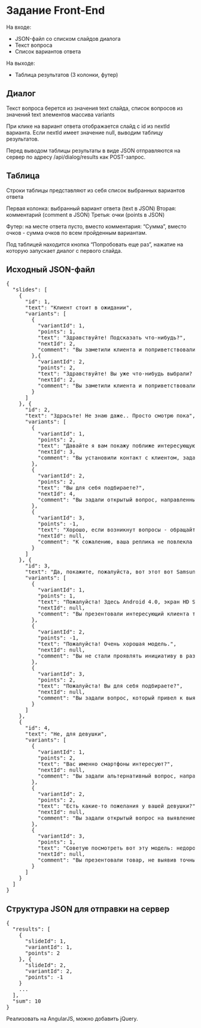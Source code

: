 Задание Front-End 
=================



                                                                 
На входе:

- JSON-файл со списком слайдов диалога
- Текст вопроса
- Список вариантов ответа

На выходе:
- Таблица результатов (3 колонки, футер)

Диалог
------
Текст вопроса берется из значения text слайда, список вопросов из значений text элементов массива variants

При клике на вариант ответа отображается слайд с id из nextId варианта. Если nextId имеет значение null, выводим таблицу результатов.

Перед выводом таблицы результаты в виде JSON отправляются на сервер по адресу /api/dialog/results как POST-запрос.

Таблица
-------
Строки таблицы представляют из себя список выбранных вариантов ответа

Первая колонка: выбранный вариант ответа (text в JSON)
Вторая: комментарий (comment в JSON)
Третья: очки (points в JSON)

Футер: на месте ответа пусто, вместо комментария: “Сумма”, вместо очков - сумма очков по всем пройденным вариантам.

Под таблицей находится кнопка “Попробовать еще раз”, нажатие на которую запускает диалог с первого слайда.


Исходный JSON-файл
------------------
<pre>
{
  "slides": [
    {
      "id": 1,
      "text": "Клиент стоит в ожидании",
      "variants": [
        {
          "variantId": 1,
          "points": 1, 
          "text": "Здравствуйте! Подсказать что-нибудь?", 
          "nextId": 2, 
          "comment": "Вы заметили клиента и поприветствовали его, но употребили слишком шаблонную фразу"
        },{
          "variantId": 2,
          "points": 2, 
          "text": "Здравствуйте! Вы уже что-нибудь выбрали? Если нет – я подскажу.", 
          "nextId": 2, 
          "comment": "Вы заметили клиента и поприветствовали его"
        }
      ]
    }, {
      "id": 2,
      "text": "Здрасьте! Не знаю даже.. Просто смотрю пока", 
      "variants": [
        {
          "variantId": 1,
          "points": 2, 
          "text": "Давайте я вам покажу поближе интересующую модель?", 
          "nextId": 3, 
          "comment": "Вы установили контакт с клиентом, задав вопрос, повлекший дальнейшее общение с клиентом."
        }, 
        {
          "variantId": 2,
          "points": 2, 
          "text": "Вы для себя подбираете?", 
          "nextId": 4, 
          "comment": "Вы задали открытый вопрос, направленный на выявление потребностей клиента"
        }, 
        {
          "variantId": 3,
          "points": -1, 
          "text": "Хорошо, если возникнут вопросы - обращайтесь.", 
          "nextId": null, 
          "comment": "К сожалению, ваша реплика не повлекла за собой дальнейшего диалога с клиентом – такой тип людей редко проявляет инициативу в разговоре."
        }
      ]
    }, {
      "id": 3, 
      "text": "Да, покажите, пожалуйста, вот этот вот Samsung", 
      "variants": [
        {
          "variantId": 1,
          "points": 1, 
          "text": "Пожалуйста! Здесь Android 4.0, экран HD Super AMOLED, встроенная память 16 Гб ...", 
          "nextId": null,
          "comment": "Вы презентовали интересующий клиента товар, но было бы полезно дополнительно выявить его потребность"
        },
        {
          "variantId": 2,
          "points": -1, 
          "text": "Пожалуйста! Очень хорошая модель.", 
          "nextId": null,
          "comment": "Вы не стали проявлять инициативу в разговоре и задавать вопросы на выявление потребностей клиента – ваш диалог закончился, не успев начаться"
        }, 
        {
          "variantId": 3,
          "points": 2, 
          "text": "Пожалуйста! Вы для себя подбираете?", 
          "nextId": null, 
          "comment": "Вы задали вопрос, который привел к выявлению потребностей клиента"
        }
      ]
    }, 
    {
      "id": 4,
      "text": "Не, для девушки", 
      "variants": [
        {
          "variantId": 1,
          "points": 2,
          "text": "Вас именно смартфоны интересуют?", 
          "nextId": null, 
          "comment": "Вы задали альтернативный вопрос, направленный на выявление потребностей клиента"
        }, 
        {
          "variantId": 2,
          "points": 2, 
          "text": "Есть какие-то пожелания у вашей девушки?", 
          "nextId": null, 
          "comment": "Вы задали открытый вопрос на выявление потребности клиента"
        }, 
        {
          "variantId": 3,
          "points": 1, 
          "text": "Советую посмотреть вот эту модель: недорогой вариант, но есть все необходимые функции и дизайн привлекательный", 
          "nextId": null, 
          "comment": "Вы презентовали товар, не выявив точные потребности клиента"
        }
      ]
    }
  ]
}
</pre>

Структура JSON для отправки на сервер
-------------------------------------
<pre>
{
  "results": [
    {
      "slideId": 1,
      "variantId": 1,
      "points": 2
    }, {
      "slideId": 2,
      "variantId": 2,
      "points": -1
    }
    ...
  ],
  "sum": 10
}
</pre>


Реализовать на AngularJS, можно добавить jQuery.
